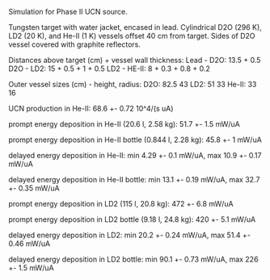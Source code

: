 Simulation for Phase II UCN source.

Tungsten target with water jacket, encased in lead.
Cylindrical D2O (296 K), LD2 (20 K), and He-II (1 K) vessels offset 40 cm from target.
Sides of D2O vessel covered with graphite reflectors.

Distances above target (cm) + vessel wall thickness:
Lead - D2O: 13.5 + 0.5
D2O - LD2: 15 + 0.5 + 1 + 0.5
LD2 - HE-II: 8 + 0.3 + 0.8 + 0.2

Outer vessel sizes (cm) - height, radius:
D2O: 82.5 43
LD2: 51 33
He-II: 33 16

UCN production in He-II:
68.6 +- 0.72 10^4/(s uA)

prompt energy deposition in He-II (20.6 l, 2.58 kg):
51.7 +- 1.5 mW/uA

prompt energy deposition in He-II bottle (0.844 l, 2.28 kg):
45.8 +- 1 mW/uA

delayed energy deposition in He-II:
min 4.29 +- 0.1 mW/uA, max 10.9 +- 0.17 mW/uA

delayed energy deposition in He-II bottle:
min 13.1 +- 0.19 mW/uA, max 32.7 +- 0.35 mW/uA

prompt energy deposition in LD2 (115 l, 20.8 kg):
472 +- 6.8 mW/uA

prompt energy deposition in LD2 bottle (9.18 l, 24.8 kg):
420 +- 5.1 mW/uA

delayed energy deposition in LD2:
min 20.2 +- 0.24 mW/uA, max 51.4 +- 0.46 mW/uA

delayed energy deposition in LD2 bottle:
min 90.1 +- 0.73 mW/uA, max 226 +- 1.5 mW/uA

